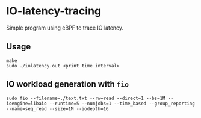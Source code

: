 # IO-latency-tracing
Simple program using eBPF to trace IO latency.

## Usage
```
make
sudo ./iolatency.out <print time interval>
```

## IO workload generation with ```fio```
```
sudo fio --filename=./text.txt --rw=read --direct=1 --bs=1M --ioengine=libaio --runtime=5 --numjobs=1 --time_based --group_reporting --name=seq_read --size=1M --iodepth=16
```
